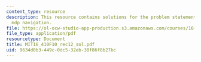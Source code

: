 ```yaml
---
content_type: resource
description: This resource contains solutions for the problem statements related to
  mdp navigation.
file: https://ol-ocw-studio-app-production.s3.amazonaws.com/courses/16-410-principles-of-autonomy-and-decision-making-fall-2010/9634d0b3449c0dc532eb38f86f8b27bc_MIT16_410F10_rec12_sol.pdf
file_type: application/pdf
resourcetype: Document
title: MIT16_410F10_rec12_sol.pdf
uid: 9634d0b3-449c-0dc5-32eb-38f86f8b27bc
---
```

